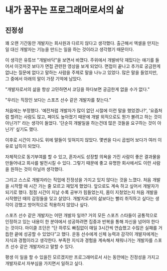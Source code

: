 # 내가 꿈꾸는 프로그래머로서의 삶

## 진정성

꽤 오랜 기간동안 개발자는 회사원과 다르지 않다고 생각했다.
출근해서 엑셀을 만지는 일 대신 개발자는 기능을 만드는 일을 하는 것이라고 생각했기 때문이다.

이 생각은 유튜브 "개발바닥"을 보면서 바꼈다. 주위에서 개발바닥 재밌다는 얘기를 들어서 이것저것 보다가 면접 관련한 영상을 보게 되었다. 면접이 끝나고 추가로 궁금한게 없냐는 질문에 없다고 말하는 사람을 주제로 말을 나누고 있었다. 많은 말을 들었지만, 그 중에서 아래의 말이 가장 기억에 남았다.

"개발자로서의 삶을 항상 고민하면서 코딩을 하다보면 궁금한게 없을 수가 없다."

"우리는 직장인 보다는 스포츠 선수 같은 개발자를 찾는다."

처음에는 부정했다. '예전처럼 개발자가 많이 없던 시절에 이런 말을 했었겠나?', '요즘처럼 할려는 사람도 많고, 페이도 높아졌기 때문에 개발 외적으로도 뭔가 볼려고 하는 것이 아닌가?' 라는 생각이 들었다. '단순히 개발일을 하는건데 많은 것들을 요구하는 것이 아닌가' 싶기도 했다.

이후로 시간이 지나도 위에 말들이 잊혀지지 않았다. 몇번을 다시 곱씹어 보다가 여러 이유로 납득이 되었다.

자체적으로 동기부여를 할 수 있고, 혼자서도 성장할 의욕을 가진 사람이 좋은 결과물을 만들어내고 회사를 발전시킬 수 있다. 그렇기 때문에 좋고 유명한 회사에서도 이런 사람을 원하는 것이 아닐까 생각했다.

그리고 스스로 개발자라는 직업에 진정성을 가지고 있지 않다는 것을 느꼈다. 처음 개발을 시작할 때 시간 가는 줄 모르고 재밌게 했었다. 앞으로도 계속 하고 싶어서 개발자가 되기로 했다. 점점 시간이 지날 수록 공부가 힘들었는지, 몸이 지쳤었는지 처음 개발을 시작했던 때의 감정들을 잊고 살았다. 개발자로서의 삶보다는 빨리 취직하고 싶다는 생각이 강했고 방어적으로 적용하지 않았나 싶다.

스포츠 선수 같은 개발자는 어떤 개발자 일까?
거의 모든 스포츠 스타들이 공통적으로 인정하고 있는 내용이 한 분야에서 성공하려면 집중과 반복을 통해 자신을 넘어야 한다는 것이다. 마이클 조던은 “단 하루도 빠짐없이 매일 3시간씩 연습했고 수많은 실패를 거듭한 끝에 성공할 수 있었다”고 했다. 운동 선수에게 신체 능력과 감각이 개발자에게는 지식과 경험이라고 생각한다. 부족한 지식과 경험을 계속해서 채워나가는 개발자를 스포츠 선수 같은 개발자라고 말할 수 있다.

평생 이 일을 할 수 있을진 모르겠지만 프로그래머로서 사는 동안에는 진정성을 가지고 개발자로서 자부심을 가지면서 일하고 싶다.
